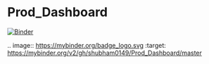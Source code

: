 # Prod_Dashboard
[![Binder](https://mybinder.org/badge_logo.svg)](https://mybinder.org/v2/gh/shubham0149/Prod_Dashboard/master)

.. image:: https://mybinder.org/badge_logo.svg
 :target: https://mybinder.org/v2/gh/shubham0149/Prod_Dashboard/master

